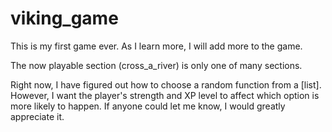 # viking_game
This is my first game ever. As I learn more, I will add more to the game.

The now playable section (cross_a_river) is only one of many sections.

Right now, I have figured out how to choose a random function from a [list]. However, I want the player's strength and XP level to affect which option is more likely to happen. If anyone could let me know, I would greatly appreciate it.
